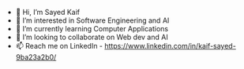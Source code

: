 - 👋 Hi, I’m Sayed Kaif
- 👀 I’m interested in Software Engineering and AI
- 🌱 I’m currently learning Computer Applications
- 💞️ I’m looking to collaborate on Web dev and AI
- 📫 Reach me on LinkedIn - https://www.linkedin.com/in/kaif-sayed-9ba23a2b0/
